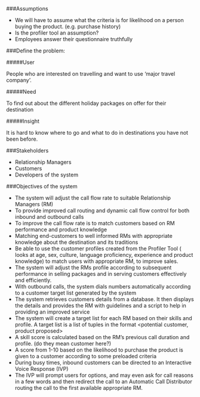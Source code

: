 ###Assumptions

- We will have to assume what the criteria is for likelihood on a person buying the product. (e.g. purchase history) 
- Is the profiler tool an assumption? 
- Employees answer their questionnaire truthfully 


###Define the problem: 

#####User 

People who are interested on travelling and want to use ‘major travel company’. 

#####Need 

To find out about the different holiday packages on offer for their destination 

#####Insight 

It is hard to know where to go and what to do in destinations you have not been before. 


###Stakeholders

- Relationship Managers 
- Customers 
- Developers of the system 

###Objectives of the system

- The system will adjust the call flow rate to suitable Relationship Managers (RM) 
- To provide improved call routing and dynamic call flow control for both inbound and outbound calls 
- To improve the call flow rate is to match customers based on RM performance and product knowledge 
- Matching end-customers to well informed RMs with appropriate knowledge about the destination and its traditions 
- Be able to use the customer profiles created from the Profiler Tool ( looks at age, sex, culture, language proficiency, experience and product knowledge) to match users with appropriate RM, to improve sales. 
- The system will adjust the RMs profile according to subsequent performance in selling packages and in serving customers effectively and efficiently. 
- With outbound calls, the system dials numbers automatically according to a customer target list generated by the system 
- The system retrieves customers details from a database. It then displays the details and provides the RM with guidelines and a script to help in providing an improved service 
- The system will create a target list for each RM based on their skills and profile. A target list is a list of tuples in the format <potential customer, product proposed> 
- A skill score is calculated based on the RM’s previous call duration and profile. (do they mean customer here?) 
- A score from 1-10 based on the likelihood to purchase the product is given to a customer according to some preloaded criteria 
- During busy times, inbound customers can be directed to an Interactive Voice Response (IVP)
- The IVP will prompt users for options, and may even ask for call reasons in a few words and then redirect the call to an Automatic Call Distributor routing the call to the first available appropriate RM. 
